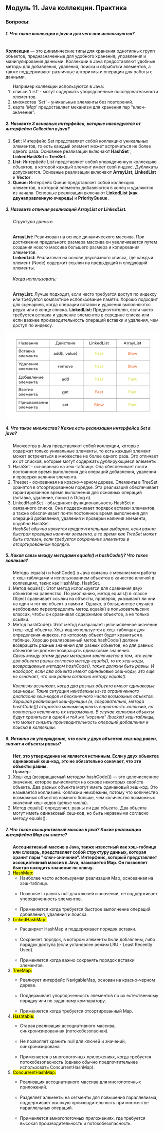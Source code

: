 <h2>  Модуль 11. Java коллекции. Практика  </h2>
<h3> Вопросы:  </h3> 
<h5> 1. Что такое коллекции в java и для чего они используются? </h5>
<br>
<strong> Коллекции </strong> —  это динамические типы для хранения однотипных групп объектов, предназначенные для удобного хранения, управления и манипулирования данными. Коллекции в Java предоставляют удобные методы для добавления, удаления, поиска и обработки элементов, а также поддерживают различные алгоритмы и операции для работы с данными.<br>
<ol> 
Например коллекции используются в Java:
<li> списки <i> 'List'</i> - могут содержать упорядоченные последовательности элементов. <br></li>
<li> множества <i> 'Set' </i> - уникальные элементы без повторений. <br></li>
<li> карта <i> 'Map' </i> предоставляет механизм для хранения пар "ключ-значение".<br></li>
</ol>

<h5> 2. Назовите 3 основных интерфейса, которые наследуются от интерфейса Collection в java? </h5>
<ol> 
<li> <strong> Set :</strong> Интерфейс Set представляет собой коллекцию уникальных элементов, то есть каждый элемент может встречаться не более одного раза. Основные реализации включают <strong> HashSet </strong>, <strong> LinkedHashSet </strong> и  <strong> TreeSet </strong>. <br></li>
<li> <strong> List: </strong> Интерфейс List представляет собой упорядоченную коллекцию объектов, в которой каждый элемент имеет свой индекс. Дубликаты допускаются. Основные реализации включают <strong> ArrayList</strong>,  <strong> LinkedList</strong> и <strong> Vector </strong>.<br></li>
<li> <strong> Queue: </strong> Интерфейс Queue представляет собой коллекцию элементов, в которой элементы добавляются в конец и удаляются из начала. Основные реализации включают <strong> LinkedList  (как двунаправленную очередь) </strong> и <strong> PriorityQueue </strong>. <br></li>
</ol>

<h5> 3. Назовите отличия реализаций ArrayList от LinkedList.</h5>
<ol>
<h6> Структура данных: </h6>
<strong> ArrayList: </strong> Реализован на основе динамического массива. При достижении предельного размера массива он увеличивается путем создания нового массива большего размера и копирования элементов. <br>
<strong> LinkedList: </strong> Реализован на основе двусвязного списка, где каждый элемент (Node) содержит ссылки на предыдущий и следующий элементы. <br> 

<h6> Когда использовать:<br></h6>
<strong> ArrayList: </strong> Лучше подходит, если часто требуется доступ по индексу или требуется компактное использование памяти. Хорошо подходит для сценариев, когда операции вставки и удаления выполняются редко или в конце списка.
<strong> LinkedList: </strong> Предпочтителен, если часто требуется вставка и удаление элементов в середине списка или если важнее производительность операций вставки и удаления, чем доступ по индексу. <br>
</ol>

![Отличие ArrayList от LinkedList ](https://github.com/Pexini/Module11HomeTask/blob/main/differentsArrayandList.png)

<h5> 4. Что такое множества? Какие есть реализации интерфейса Set в java?</h5>
<ol> 
Множества в Java представляют собой коллекции, которые содержат только уникальные элементы, то есть каждый элемент может встречаться в множестве не более одного раза. Это отличает их от списков, которые могут содержать дублирующиеся элементы.
<br>
<li> HashSet - основанная на хеш-таблице. Она обеспечивает почти постоянное время выполнения для операций добавления, удаления и проверки наличия элемента. <br> </li>
<li> Treeset - основанная на красно-черном дереве. Элементы в TreeSet хранятся в отсортированном порядке. Эта реализация обеспечивает гарантированное время выполнения для основных операций (вставка, удаление, поиск) в O(log n).  <br> </li>
<li> LinkedHashSet - объединяет функциональность HashSet и связанного списка. Она поддерживает порядок вставки элементов, а также обеспечивает почти постоянное время выполнения для операций добавления, удаления и проверки наличия элемента, подобно HashSet. <br> </li>
<i> HashSet обычно является предпочтительным выбором, если важна быстрая проверка наличия элемента, в то время как TreeSet может быть полезен, если требуется сохранение элементов в отсортированном порядке. </i>
</ol>

<h5> 5. Какая связь между методами equals() и hashCode()? Что такое коллизия?</h5>
<ol> 
Методы equals() и hashCode() в Java связаны с механизмом работы с хеш-таблицами и использованием объектов в качестве ключей в коллекциях, таких как HashMap, HashSet. <br>
<li> Метод equals(): Этот метод используется для сравнения двух объектов на равенство. По умолчанию, метод equals() в классе Object сравнивает ссылки на объекты, проверяя, указывают ли они на один и тот же объект в памяти. Однако, в большинстве случаев необходимо переопределить метод equals() в пользовательских классах, чтобы он сравнивал содержимое объектов, а не только ссылки. <br> </li>
<li> Метод hashCode(): Этот метод возвращает целочисленное значение (хеш-код) объекта. Хеш-код используется в хеш-таблицах для определения индекса, по которому объект будет храниться в таблице. Хорошо реализованный метод hashCode() должен возвращать разные значения для разных объектов, но для равных объектов он должен возвращать одинаковые значения. </li>
<i> Связь между этими двумя методами заключается в том, что если два объекта равны согласно методу equals(), то их хеш-коды, возвращаемые методом hashCode(), также должны быть равны. И наоборот, если два объекта имеют одинаковые хеш-коды, это еще не означает, что они равны согласно методу equals(). 

Коллизия возникает, когда два разных объекта имеют одинаковые хеш-коды. Такие ситуации неизбежны из-за ограниченного диапазона хеш-кодов и бесконечного числа возможных объектов. Хорошая реализация хеш-функции (и, следовательно, метода hashCode()) старается минимизировать вероятность коллизий, но полностью исключить их невозможно. В случае коллизии объекты будут храниться в одной и той же "корзине" (bucket) хеш-таблицы, что может снизить производительность операций добавления и поиска в коллекции. </i>
</ol>

<h5> 6. Истинно ли утверждение, что если у двух объектов хеш-код равен, значит и объекты равны? </h5>
<ol> 
<strong > Нет, это утверждение не является истинным. Если у двух объектов одинаковый хеш-код, это не обязательно означает, что эти объекты равны. <br> </strong>
Пример: <br>
<li> Хеш-код (возвращаемый методом hashCode()) — это целочисленное значение, которое вычисляется на основе некоторых свойств объекта. Два разных объекта могут иметь одинаковый хеш-код. Это называется коллизией. Коллизии неизбежны, потому что количество возможных объектов намного больше, чем количество возможных значений хеш-кодов (целые числа). <br> </li>
<li> Метод equals() определяет, равны ли два объекта. Два объекта могут иметь одинаковый хеш-код, но быть неравными согласно методу equals(). <br> </li>
</ol>

<h5> 7. Что такое ассоциативный массив в java? Какие реализации интерфейса Map вы знаете? </h5>
<ol> 
<strong > Ассоциативный массив в Java, также известный как хэш-таблица или словарь, представляет собой структуру данных, которая хранит пары "ключ-значение". Интерфейс, который представляет ассоциативный массив в Java, называется Map. Он позволяет быстро находить значение по ключу. <br> </strong>

<li> <mark> HashMap: </mark> 
<ul> <li> Наиболее часто используемая реализация Map, основанная на хэш-таблице.</li> <br>
<li> Позволяет хранить null для ключей и значений, не поддерживает упорядоченность элементов.</li> <br>
<li> Применяется когда требуется быстрое выполнение операций добавления, удаления и поиска.</li> </ul> </li>
<li> <mark> LinkedHashMap: </mark>   <br> </li>
<ul> <li> Расширяет HashMap и поддерживает порядок вставки.</li> <br>
<li> Сохраняет порядок, в котором элементы были добавлены, либо порядок доступа (если установлен режим LRU - Least Recently Used).</li> <br>
<li> Применяется когда важно сохранять порядок вставки элементов.</li> </ul> </li>
<li> <mark> TreeMap: </mark>   <br> </li>
<ul> <li> Реализует интерфейс NavigableMap, основан на красно-черном дереве.</li> <br>
<li>  Поддерживает упорядоченность элементов по их естественному порядку или по заданному компаратору.</li> <br>
<li> Применяется когда требуется отсортированный Map.</li> </ul> </li>
<li> <mark> Hashtable: </mark>   <br> </li>
<ul> <li> Старая реализация ассоциативного массива, синхронизированная (потокобезопасная).</li> <br>
<li>  Не позволяет хранить null для ключей и значений, синхронизирована.</li> <br>
<li> Применяется в многопоточных приложениях, когда требуется потокобезопасность (однако обычно предпочтительнее использовать ConcurrentHashMap).</li> </ul> </li>
<li> <mark> ConcurrentHashMap: </mark>   <br> </li>
<ul> <li> Реализация ассоциативного массива для многопоточных приложений.</li> <br>
<li>  Разделяет элементы на сегменты для повышения параллелизма, поддерживает высокую производительность при множестве параллельных операций.</li> <br>
<li> Применяется вмногопоточных приложениях, где требуется высокая производительность и потокобезопасность.</li> </ul> </li>


</ol>


